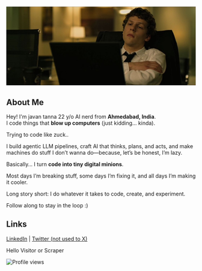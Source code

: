 ![banner](https://raw.githubusercontent.com/javantanna/javantanna/main/banner)


## About Me


Hey! I'm javan tanna 22 y/o AI nerd from **Ahmedabad, India**.  
I code things that **blow up computers** (just kidding… kinda).

Trying to code like zuck..


I build agentic LLM pipelines, craft AI that thinks, plans, and acts, and make machines do stuff I don’t wanna do—because, let’s be honest, I’m lazy.

Basically… I turn **code into tiny digital minions**.

Most days I’m breaking stuff, some days I’m fixing it, and all days I’m making it cooler.

Long story short: I do whatever it takes to code, create, and experiment.



Follow along to stay in the loop :)





##  Links
[LinkedIn](https://www.linkedin.com/in/javantanna/)  | [Twitter (not used to X)](https://x.com/Javan_tanna) 



Hello Visitor or Scraper

![Profile views](https://counter.kuber.studio/javantanna/hacker/count.svg)
